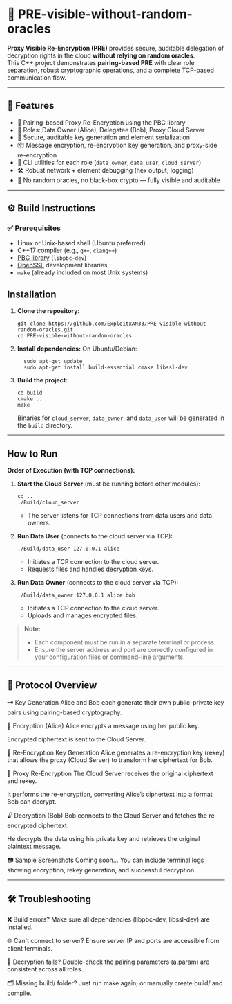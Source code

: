 # 🔐 PRE-visible-without-random-oracles

**Proxy Visible Re-Encryption (PRE)** provides secure, auditable delegation of decryption rights in the cloud **without relying on random oracles**.  
This C++ project demonstrates **pairing-based PRE** with clear role separation, robust cryptographic operations, and a complete TCP-based communication flow.

---

## 📌 Features

- 🔐 Pairing-based Proxy Re-Encryption using the PBC library
- 👥 Roles: Data Owner (Alice), Delegatee (Bob), Proxy Cloud Server
- 🔑 Secure, auditable key generation and element serialization
- 📦 Message encryption, re-encryption key generation, and proxy-side re-encryption
- 🧰 CLI utilities for each role (`data_owner`, `data_user`, `cloud_server`)
- 🛠️ Robust network + element debugging (hex output, logging)
- 🚫 No random oracles, no black-box crypto — fully visible and auditable


---

## ⚙️ Build Instructions

### ✅ Prerequisites

- Linux or Unix-based shell (Ubuntu preferred)
- C++17 compiler (e.g., `g++`, `clang++`)
- [PBC library](https://crypto.stanford.edu/pbc/) (`libpbc-dev`)
- [OpenSSL](https://www.openssl.org/) development libraries
- `make` (already included on most Unix systems)


## Installation

1. **Clone the repository:**
    ```
    git clone https://github.com/ExploitxAN33/PRE-visible-without-random-oracles.git
    cd PRE-visible-without-random-oracles
    ```

2. **Install dependencies:**
    On Ubuntu/Debian:
   ```
     sudo apt-get update
     sudo apt-get install build-essential cmake libssl-dev
   ```

3. **Build the project:**
    ```
    cd build
    cmake ..
    make
    ```
    Binaries for `cloud_server`, `data_owner`, and `data_user` will be generated in the `build` directory.

---

## How to Run

**Order of Execution (with TCP connections):**

1. **Start the Cloud Server** (must be running before other modules):
    ```
    cd ..
    ./Build/cloud_server 
    ```
    - The server listens for TCP connections from data users and data owners.

2. **Run Data User** (connects to the cloud server via TCP):
    ```
    ./Build/data_user 127.0.0.1 alice
    ```
    - Initiates a TCP connection to the cloud server.
    - Requests files and handles decryption keys.

3. **Run Data Owner** (connects to the cloud server via TCP):
    ```
    ./Build/data_owner 127.0.0.1 alice bob
    ```
    - Initiates a TCP connection to the cloud server.
    - Uploads and manages encrypted files.

> **Note:**  
> - Each component must be run in a separate terminal or process.  
> - Ensure the server address and port are correctly configured in your configuration files or command-line arguments.

---

## 🔄 Protocol Overview

🗝️ Key Generation
Alice and Bob each generate their own public-private key pairs using pairing-based cryptography.

🔐 Encryption (Alice)
Alice encrypts a message using her public key.

Encrypted ciphertext is sent to the Cloud Server.

🔁 Re-Encryption Key Generation
Alice generates a re-encryption key (rekey) that allows the proxy (Cloud Server) to transform her ciphertext for Bob.

🏢 Proxy Re-Encryption
The Cloud Server receives the original ciphertext and rekey.

It performs the re-encryption, converting Alice’s ciphertext into a format Bob can decrypt.

🔓 Decryption (Bob)
Bob connects to the Cloud Server and fetches the re-encrypted ciphertext.

He decrypts the data using his private key and retrieves the original plaintext message.

📷 Sample Screenshots
Coming soon...
You can include terminal logs showing encryption, rekey generation, and successful decryption.

---

##  🛠️ Troubleshooting
❌ Build errors?
Make sure all dependencies (libpbc-dev, libssl-dev) are installed.

🌐 Can't connect to server?
Ensure server IP and ports are accessible from client terminals.

🔑 Decryption fails?
Double-check the pairing parameters (a.param) are consistent across all roles.

🗂️ Missing build/ folder?
Just run make again, or manually create build/ and compile.
